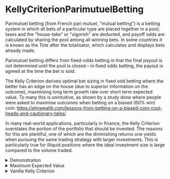 # KellyCriterionParimutuelBetting

Parimutuel betting (from French pari mutuel, "mutual betting") is a betting system in which all bets of a particular type are placed together in a pool; taxes and the "house-take" or "vigorish" are deducted, and payoff odds are calculated by sharing the pool among all winning bets. In some countries it is known as the Tote after the totalisator, which calculates and displays bets already made.

Parimutuel betting differs from fixed-odds betting in that the final payout is not determined until the pool is closed – in fixed odds betting, the payout is agreed at the time the bet is sold.

The Kelly Criterion derives optimal bet sizing in fixed odd betting where the better has an edge on the house (due to superior information on the outcome), maximising long term growth rate over short term expected value. To many this is unintuitive, as shown by a study done where people were asked to maximise outcomes when betting on a biased (60% win) coin: https://elmwealth.com/lessons-from-betting-on-a-biased-coin-cool-heads-and-cautionary-tales/

In many real-world applications, particularly in finance, the Kelly Criterion overstates the portion of the portfolio that should be invested. The reasons for this are plentiful, one of which are the diminishing returns one yields when pursuing the same trading strategy with larger investments. This is particularly true for illiquid positions where the ideal investment size is large compared to the volume traded. 

<details>
  <summary>Demonstration</summary>

| Bet size  | odds | expected profit |
| ------------- | ------------- | ------------- |
| 1  | 10/11 -> 0.91 | 0.43$ | 
| 5  | 10/15 -> 0.67 | 1.25$ |
| 7.32  | 10/17.32 -> 0.58 | 1.33$ |
| 10  | 10/20 -> 0.5 | 1.25$ |
| 20  | 10/30 -> 0.33 | 0.00$ |
| 30  | 10/40 -> 0.25 | -1.875$ |

as can be seen, larger bet sizes continually worsen odds. The expected return is maximised at an investment of 7.32, a result which is derived in section one of the write up. betting more than 20$ actually yields negative returns as it pushes the odds below the real probability of 0.75.

![image](https://user-images.githubusercontent.com/62283469/123427909-1c951680-d5bd-11eb-9b54-baec5f09538e.png)
it is obvious that betting above the maximum expected value is never reasonable. However, Kelly teaches us that betting *at* the expected maximum is *also* not always the optimal system for long term growth - this occurs when the expected maximum exceeds the Kelly criterium. For instance, when the size of the portfolio itself is 7.32, it would be foolish to bet all of it, as there is a 25% chance of losing all and being unable to exploit the edge in the future.

It is therefore clear that the bet should never exceed the expected maximum, but also not exceed the Kelly criterion. This in turn poses its own problems, as this criterion is dependent on the edge you have on the house, however this edge diminishes with bet size (unlike fixed odds betting, with Kelly based his Mathematics off).
</details>
<details>
  <summary>Maximum Expected Value</summary>
  the expected return after betting is<br><br>
  
  <img src="https://render.githubusercontent.com/render/math?math=\frac{x_{0}}{L+x_{0}}*(x_{0}+L+W)*p-x_{0}"><br>
  
  where x<sub>0</sub> is the size of the bet, W is the size of the winning pool (excluding bet), L is the size of the losing pool & p is the probability of       winning.  
    
  ![image](https://user-images.githubusercontent.com/62283469/123427909-1c951680-d5bd-11eb-9b54-baec5f09538e.png)   
  after differentiating and simplifying we find that the maximum turning point, or the derivatives' root of interest, is found using the expression:<br><br>
  
  <img src="https://render.githubusercontent.com/render/math?math=\frac{-\sqrt{LWp-LWp^{2}}-Wp+W}{p-1}"><br>
</details>
<details>
  <summary>Vanilla Kelly Criterion</summary>
  To understand the mechanism and large assumptions behind this system, it is useful to derive the Kelly Criterion as it related to fixed-odd betting.
  Here, rather than having to take into account pot sizes and the magnitude of the own capital, the growth rate is solely dependent on a single factor which determines the fraction of capital that should be put at risk with each bet. 
  This means that, on the nth bet, the expected returns are:<br><br>
    
  <img src="https://render.githubusercontent.com/render/math?math=A_{n}=A_{0}(1%2B\bx)^{W}(1-x)^{L}"><br>

  where A<sub>n</sub> is the returns after n steps, A<sub>0</sub> is the initial capital, b are the fixed odds set by the house, x the fraction of invested capital, W the number of wins and L the number of losses. 
   Since this fraction can vary greatly based on current ownings in parimutuel betting, this basic assumption can not be fullfilled, and the binomial tree on which Kelly bases his theory cannot be constructed without discrepencies.
  
  ![image](https://user-images.githubusercontent.com/62283469/123478733-c396a400-d5f7-11eb-8a38-73cba11cada2.png)

  as shown above, each path in a parimutuel betting tree results in slightly different values, even when the number of wins and losses are the same, thus differing from a tree purely based on a kelly coefficient.
  
  returning to the derivation: the growth rate of any system is defined as<br>
  
  <img src="https://render.githubusercontent.com/render/math?math=G=(\frac{A_{n}}{A_{0}})^{\frac{1}{n}}-1"><br>
  
  rearranging<br>
  <img src="https://render.githubusercontent.com/render/math?math=A_{n}=A_{0}(1%2B\bx)^{W}(1-x)^{L}"><br>
  <img src="https://render.githubusercontent.com/render/math?math==(\frac{A_{n}}{A_{0}})^{\frac{1}{n}}=[(1%2B\bx)^{W}(1-x)^{L}]^{\frac{1}{n}}"><br>
  <img src="https://render.githubusercontent.com/render/math?math==(1%2B\bx)^{\frac{W}{n}}(1-x)^{\frac{L}{n}}"><br>
  
  W/n and L/n are equialent to the probability of winning = p or losing = q, respectively. Since 0<=x<=1, we can show that the function<br>
  <img src="https://render.githubusercontent.com/render/math?math=(1%2B\bx)^{\p}(1-x)^{\q}"><br>
  
  which is equivalent to<br> 
  <img src="https://render.githubusercontent.com/render/math?math=e^{ln((1%2B\bx)^{\p}(1-x)^{\q})}"><br>
  
  is maximised when ln((1+bx)<super>p</super>+ln(1-x)<super>q</super> is maximised. Now, <br>
  
  <img src="https://render.githubusercontent.com/render/math?math=\f(x)=\ln((1%2B\bx)^{\p}(1-x)^{\q})=\ln(1%2B\bx)^{\p}%2B\ln(1-x)^{\q}=\pln(1%2B\bx)+\qln(1-x)"><br>
  
  <img src="https://render.githubusercontent.com/render/math?math=\therefore \f'(x)=\p\cdot\frac{1}{1%2B\bx}\cdot\b+\q\cdot\frac{1}{1-x}\cdot(-1)=\frac{\pb}{1%2B\bx}%2B\frac{-\q}{1-x}"><br>
</details>



